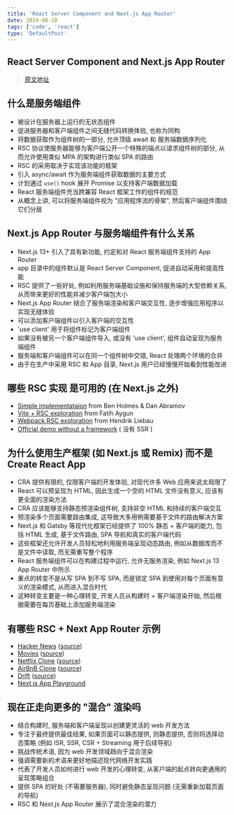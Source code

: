 ```yaml
---
title: 'React Server Component and Next.js App Router'
date: 2024-08-18
tags: ['code', 'react']
type: 'DefaultPost'
---
```


## React Server Component and Next.js App Router

> [原文地址](https://addyosmani.com/blog/react-server-components-app-router/)

## 什么是服务端组件

* 被设计在服务器上运行的无状态组件
* 促进服务器和客户端组件之间无缝代码转换体验, 也称为同构
* 将数据获取作为组件树的一部分, 允许顶级 await 和 服务端数据序列化
* RSC 协议使服务器能够为客户端公开一个特殊的端点以请求组件树的部分, 从而允许使用类似 MPA 的架构进行类似 SPA 的路由
* RSC 的采用取决于实现该功能的框架
* 引入 async/await 作为服务端组件获取数据的主要方式
* 计划通过 `use()` hook 展开 Promise 以支持客户端数据加载
* React 服务端组件充当跨兼容 React 框架工作的组件的规范
* 从概念上讲, 可以将服务端组件视为 "应用程序流的骨架", 然后客户端组件围绕它们分层

## Next.js App Router 与服务端组件有什么关系

* Next.js 13+ 引入了具有新功能, 约定和对 React 服务端组件支持的 App Router
* app 目录中的组件默认是 React Server Component, 促进自动采用和提高性能
* RSC 提供了一些好处, 例如利用服务端基础设施和保持服务端的大型依赖关系, 从而带来更好的性能并减少客户端包大小
* Next.js App Router 结合了服务端渲染和客户端交互性, 逐步增强应用程序以实现无缝体验
* 可以添加客户端组件以引入客户端的交互性
* 'use client' 用于将组件标记为客户端组件
* 如果没有被另一个客户端组件导入, 或没有 'use client', 组件自动呈现为服务端组件
* 服务端和客户端组件可以在同一个组件树中交错, React 处理两个环境的合并
* 由于在生产中采用 RSC 和 App 目录, Next.js 用户已经慢慢开始看到性能改进

## 哪些 RSC 实现 是可用的 (在 Next.js 之外)

* [Simple implementataion](https://github.com/bholmesdev/simple-rsc) from Ben Holmes & Dan Abramov
* [Vite + RSC exploration](https://github.com/cyco130/vite-rsc) from Fatih Aygun
* [Webpack RSC exploration](https://github.com/unstubbable/mfng/tree/main/packages/webpack-rsc) from Hendrik Liebau
* [Official demo without a framework](https://github.com/reactjs/server-components-demo) ( 没有 SSR )

## 为什么使用生产框架 (如 Next.js 或 Remix) 而不是 Create React App

* CRA 提供有限的, 仅限客户端的开发体验, 对现代许多 Web 应用来说太局限了
* React 可以预呈现为 HTML, 因此生成一个空的 HTML 文件没有意义, 应该有更全面的渲染方法
* CRA 应该能够支持静态预渲染组件树, 支持非空 HTML 和持续的客户端交互
* 预渲染多个页面需要路由集成, 这导致大多用例需要基于文件的路由解决方案
* Next.js 和 Gatsby 等现代化框架已经提供了 100% 静态 + 客户端的能力, 包括 HTML 生成, 基于文件路由, SPA 导航和真实的客户端代码
* 这些框架还允许开发人员轻松地利用服务端呈现动态路由, 例如从数据库而不是文件中读取, 而无需重写整个程序
* React 服务端组件可以在构建过程中运行, 允许无服务渲染, 例如 Next.js 13 App Router 中所示
* 重点的转变不是从写 SPA 到不写 SPA, 而是锁定 SPA 到使用对每个页面有意义的渲染模式, 从而进入混合时代
* 这种转变主要是一种心理转变, 开发人员从构建时 + 客户端渲染开始, 然后根据需要在每页基础上添加服务端渲染

## 有哪些 RSC + Next App Router 示例

* [Hacker News](https://next-rsc-hn.vercel.app/) ([source](https://github.com/vercel/next-react-server-components))
* [Movies](https://next-movie.transitivebullsh.it/) ([source](https://github.com/transitive-bullshit/next-movie))
* [Netflix Clone](https://netflx-web.vercel.app/) ([source](https://github.com/sadmann7/netflx-web))
* [AirBnB Clone](https://abproject-sclone.vercel.app/) ([source](https://github.com/SashenJayathilaka/Airbnb-Build))
* [Drift](https://drift.lol/) ([source](https://github.com/MaxLeiter/Drift))
* [Next.js App Playground](https://vercel.com/templates/next.js/app-directory)

## 现在正走向更多的 "混合" 渲染吗

* 结合构建时, 服务端和客户端呈现以创建更灵活的 web 开发方法
* 专注于最终提供最佳结果, 如果页面可以静态提供, 则静态提供, 否则将选择动态策略 (例如 ISR, SSR, CSR + Streaming 用于后续导航)
* 挑战传统术语, 因为 web 开发领域趋向于混合渲染
* 强调需要新的术语来更好地描述现代网络开发实践
* 代表了开发人员如何进行 web 开发的心理转变, 从客户端的起点转向更通用的呈现策略组合
* 提供 SPA 的好处 (不需要服务器), 同时避免静态呈现问题 (无需重新加载页面的导航)
* RSC 和 Next.js App Router 展示了混合渲染的潜力

